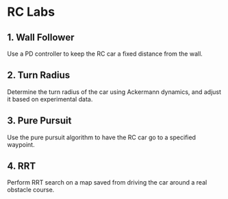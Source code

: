 # RC Labs

## 1. Wall Follower
Use a PD controller to keep the RC car a fixed distance from the wall.

## 2. Turn Radius
Determine the turn radius of the car using Ackermann dynamics, and adjust it based on experimental data.

## 3. Pure Pursuit
Use the pure pursuit algorithm to have the RC car go to a specified waypoint.

## 4. RRT
Perform RRT search on a map saved from driving the car around a real obstacle course.